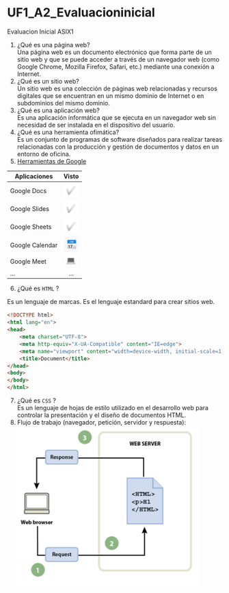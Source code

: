 # UF1_A2_Evaluacioninicial
Evaluacion Inicial ASIX1


1. ¿Qué es una página web?  
Una página web es un documento electrónico que forma parte de un sitio web y que se puede acceder a través de un navegador web (como Google Chrome, Mozilla Firefox, Safari, etc.) mediante una conexión a Internet.   
2. ¿Qué es un sitio web?  
Un sitio web es una colección de páginas web relacionadas y recursos digitales que se encuentran en un mismo dominio de Internet o en subdominios del mismo dominio. 
3. ¿Qué es una aplicación web?  
Es una aplicación informática que se ejecuta en un navegador web sin necesidad de ser instalada en el dispositivo del usuario.   
4. ¿Qué es una herramienta ofimática?  
Es un conjunto de programas de software diseñados para realizar tareas relacionadas con la producción y gestión de documentos y datos en un entorno de oficina.  
5. [Herramientas de Google](https://www.google.com/intl/es-419/chrome/browser-tools/ "Herramientas de Google")  

| **Aplicaciones** | **Visto** |
|--------|:--------:|
| Google Docs | ![Captura1](https://github.com/100007821/UF1_A2_Evaluacioninicial/blob/main/Captura.PNG)|
| Google Slides | ![Captura1](https://github.com/100007821/UF1_A2_Evaluacioninicial/blob/main/Captura.PNG)|
| Google Sheets  | ![Captura1](https://github.com/100007821/UF1_A2_Evaluacioninicial/blob/main/Captura.PNG)|
| Google Calendar  | ![Captura2](https://github.com/100007821/UF1_A2_Evaluacioninicial/blob/main/Captura2.PNG)|
|Google Meet  | ![Captura3](https://github.com/100007821/UF1_A2_Evaluacioninicial/blob/main/Captura3.PNG )|
|...  | ... |  
 
6. ¿Qué es `HTML` ?  

Es un lenguaje de marcas. Es el lenguaje estandard para crear sitios web.  

```html
<!DOCTYPE html>
<html lang="en">
<head>
    <meta charset="UTF-8">
    <meta http-equiv="X-UA-Compatible" content="IE=edge">
    <meta name="viewport" content="width=device-width, initial-scale=1.0">
    <title>Document</title>
</head>
<body>
</body>
</html>
```
7. ¿Qué es `CSS` ?  
Es un lenguaje de hojas de estilo utilizado en el desarrollo web para controlar la presentación y el diseño de documentos HTML. 
8. Flujo de trabajo (navegador, petición, servidor y respuesta):  
![Captura4](https://github.com/100007821/UF1_A2_Evaluacioninicial/blob/main/Captura4.PNG "Captura4")
